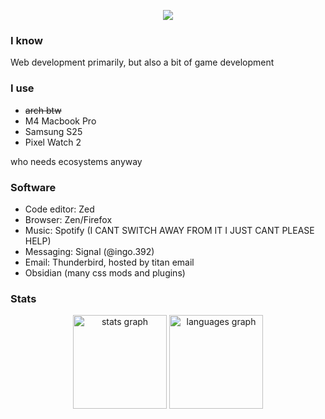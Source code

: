 <p align="center">
    <img src="https://skillicons.dev/icons?i=nextjs,react,svelte,typescript,godot,python,git,docker,vim,figma,obsidian" />
</p>

### I know
Web development primarily, but also a bit of game development

### I use
* ~~arch btw~~
* M4 Macbook Pro
* Samsung S25
* Pixel Watch 2

who needs ecosystems anyway
### Software
* Code editor: Zed
* Browser: Zen/Firefox
* Music: Spotify (I CANT SWITCH AWAY FROM IT I JUST CANT PLEASE HELP)
* Messaging: Signal (@ingo.392)
* Email: Thunderbird, hosted by titan email
* Obsidian (many css mods and plugins)

### Stats

<div align="center">
  <img src="https://github-readme-stats.vercel.app/api?username=Inglan&hide_title=true&hide_rank=true&show_icons=true&include_all_commits=true&count_private=true&disable_animations=false&theme=catppuccin_mocha&locale=en&hide_border=true" height="150" alt="stats graph"  />
  <img src="https://github-readme-stats.vercel.app/api/top-langs?username=Inglan&locale=en&hide_title=true&layout=compact&langs_count=6&theme=catppuccin_mocha&hide_border=true&card_width=460" height="150" alt="languages graph"  />
</div>
